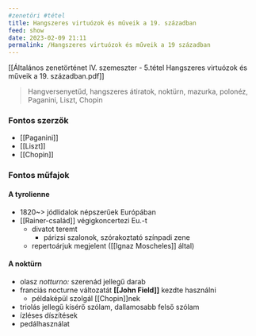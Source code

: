 ```yaml
---
#zenetöri #tétel
title: Hangszeres virtuózok és műveik a 19. században
feed: show
date: 2023-02-09 21:11
permalink: /Hangszeres virtuózok és műveik a 19 században
---
```

[[Általános zenetörténet IV. szemeszter - 5.tétel Hangszeres virtuózok és műveik a 19. században.pdf]]

> Hangversenyetűd, hangszeres átiratok, noktürn, mazurka, polonéz, Paganini, Liszt, Chopin

### Fontos szerzők

- [[Paganini]]
- [[Liszt]]
- [[Chopin]]

### Fontos műfajok

#### A tyrolienne

- 1820~> jódlidalok népszerűek Európában
- [[Rainer-család]] végigkoncertezi Eu.-t
	- divatot teremt
		- párizsi szalonok, szórakoztató színpadi zene
	- repertoárjuk megjelent ([[Ignaz Moscheles]] által)

#### A noktürn

- olasz *notturno:* szerenád jellegű darab
- franciás nocturne változatát **[[John Field]]** kezdte használni
	- példaképül szolgál [[Chopin]]nek
- triolás jellegű kísérő szólam, dallamosabb felső szólam
- ízléses díszítések
- pedálhasználat